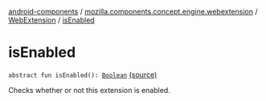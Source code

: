 [android-components](../../index.md) / [mozilla.components.concept.engine.webextension](../index.md) / [WebExtension](index.md) / [isEnabled](./is-enabled.md)

# isEnabled

`abstract fun isEnabled(): `[`Boolean`](https://kotlinlang.org/api/latest/jvm/stdlib/kotlin/-boolean/index.html) [(source)](https://github.com/mozilla-mobile/android-components/blob/master/components/concept/engine/src/main/java/mozilla/components/concept/engine/webextension/WebExtension.kt#L135)

Checks whether or not this extension is enabled.

